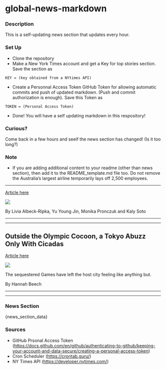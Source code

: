 # global-news-markdown

### Description 
This is a self-updating news section that updates every hour.

### Set Up 
* Clone the repository
* Make a New York Times account and get a Key for top stories section. Save the section as 
 ```
 KEY = (key obtained from a NYtimes API)
 ```
*  Create a Personnal Access Token GitHub Token for allowing automatic commits and push of updated markdown. (Push and commit authorization is enough). Save this Token as 
```
TOKEN = (Personal Access Token)
```
* Done! You will have a self updating markdown in this respository!

### Curious?
Come back in a few hours and seeif the news section has changed! (Is it too long?)

### Note
* If you are adding additional content to your readme (other than news section), then add it to the README_template.md file too. Do not remove the Australia’s largest airline temporarily lays off 2,500 employees.
-----------------------------------------------------------------

[Article here](https://www.nytimes.com/2021/08/03/world/australias-largest-airline-temporarily-lays-off-2500-employees.html)

[![](https://static01.nyt.com/images/2021/08/03/world/03virus-briefing-australia/03virus-briefing-australia-superJumbo.jpg)](https://www.nytimes.com/2021/08/03/world/australias-largest-airline-temporarily-lays-off-2500-employees.html)

By Livia Albeck-Ripka, Yu Young Jin, Monika Pronczuk and Kaly Soto

* * *

* * *

Outside the Olympic Cocoon, a Tokyo Abuzz Only With Cicadas
-----------------------------------------------------------

[Article here](https://www.nytimes.com/2021/08/03/world/asia/tokyo-olympics-host-city.html)

[![](https://static01.nyt.com/images/2021/08/03/world/03olympics-dispatch-7/merlin_192496740_d8eaa27b-a30f-449a-8fb2-909863b9f626-superJumbo.jpg)](https://www.nytimes.com/2021/08/03/world/asia/tokyo-olympics-host-city.html)

The sequestered Games have left the host city feeling like anything but.

By Hannah Beech

* * *

* * *

### News Section 
{news_section_data}


### Sources 
* GitHub Prsonal Access Token (https://docs.github.com/en/github/authenticating-to-github/keeping-your-account-and-data-secure/creating-a-personal-access-token)
* Cron Scheduler (https://crontab.guru/)
* NY Times API (https://developer.nytimes.com/)
